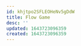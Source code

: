 ```yaml
---
id: khjtpo2SFLEOHeNv5gDdW
title: Flow Game
desc: ''
updated: 1643723096359
created: 1643723096359
---
```


